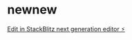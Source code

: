# newnew

[Edit in StackBlitz next generation editor ⚡️](https://stackblitz.com/~/github.com/dinuka097/newnew)
